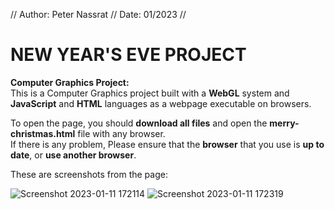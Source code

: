 // Author: Peter Nassrat // Date: 01/2023 //
# NEW YEAR'S EVE PROJECT
**Computer Graphics Project:**\
This is a Computer Graphics project built with a **WebGL** system and **JavaScript** and **HTML** languages as a webpage executable on browsers.

To open the page, you should **download all files** and open the **merry-christmas.html** file with any browser.\
If there is any problem, Please ensure that the **browser** that you use is **up to date**, or **use another browser**.

These are screenshots from the page:

![Screenshot 2023-01-11 172114](https://user-images.githubusercontent.com/93524169/211844744-b66bafb1-49e2-4555-a53f-3d60dd16d337.png)
![Screenshot 2023-01-11 172319](https://user-images.githubusercontent.com/93524169/211845292-a0e62858-715e-4175-9cf5-04696a0c6e04.png)
